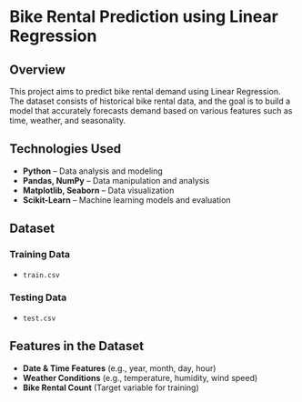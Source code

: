 # Bike Rental Prediction using Linear Regression

## Overview
This project aims to predict bike rental demand using Linear Regression. The dataset consists of historical bike rental data, and the goal is to build a model that accurately forecasts demand based on various features such as time, weather, and seasonality.

## Technologies Used
- **Python** – Data analysis and modeling  
- **Pandas, NumPy** – Data manipulation and analysis  
- **Matplotlib, Seaborn** – Data visualization  
- **Scikit-Learn** – Machine learning models and evaluation  

## Dataset

### Training Data
- `train.csv`

### Testing Data
- `test.csv`

## Features in the Dataset
- **Date & Time Features** (e.g., year, month, day, hour)  
- **Weather Conditions** (e.g., temperature, humidity, wind speed)  
- **Bike Rental Count** (Target variable for training)  
